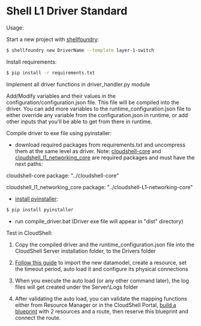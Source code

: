 # Shell L1 Driver Standard

Usage:

Start a new project with [shellfoundry](https://github.com/QualiSystems/shellfoundry):
```bash
$ shellfoundry new DriverName --template layer-1-switch
```
Install requirements:
```bash
$ pip install -r requirements.txt

```

Implement all driver functions in driver_handler.py module

Add/Modify variables and their values in the configuration/configuration.json file. This file will be compiled into the driver.
You can add more variables to the runtime_configuration.json file to either override any variable from the configuration.json in runtime, or add other inputs that you'll be able to get from there in runtime.

Compile driver to exe file using pyinstaller:

- download required packages from requirements.txt and uncompress them at the same level as driver. Note: [cloudshell-core](https://github.com/QualiSystems/cloudshell-core) and [cloudshell_l1_networking_core](https://github.com/QualiSystems/cloudshell-L1-networking-core) are required packages and must have the next paths:

cloudshell-core package: "../cloudshell-core"

cloudshell_l1_networking_core package: "../cloudshell-L1-networking-core"

- [install pyinstaller](http://pyinstaller.readthedocs.io/en/latest/installation.html):
```bash
$ pip install pyinstaller

```

- run compile_driver.bat (Driver exe file will appear in "dist" directory)

Test in CloudShell:

1. Copy the compiled driver and the runtime_configuration.json file into the CloudShell Server installation folder, to the Drivers folder

2. [Follow this guide](http://help.quali.com/Online%20Help/8.1.0.4291/Portal/Content/Admn/Cnct-Ctrl-L1-Swch.htm) to import the new datamodel, create a resource, set the timeout period, auto load it and configure its physical connections

  1. When you execute the auto load (or any other command later), the log files will get created under the Server\\Logs folder

3. After validating the auto load, you can validate the mapping functions either from Resource Manager or in the CloudShell Portal, [build a blueprint](http://help.quali.com/Online%20Help/8.1.0.4291/Portal/Content/CSP/LAB-MNG/Rsc-Cnct/Phys-Ntwrk-Crt.htm) with 2 resources and a route, then reserve this blueprint and connect the route.
